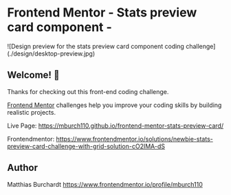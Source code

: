# Frontend Mentor - Stats preview card component -

![Design preview for the stats preview card component coding challenge]
(./design/desktop-preview.jpg)

## Welcome! 👋

Thanks for checking out this front-end coding challenge.

[Frontend Mentor](https://www.frontendmentor.io) challenges help you improve your coding skills by building realistic projects.

Live Page:
https://mburch110.github.io/frontend-mentor-stats-preview-card/

Frontendmentor:
https://www.frontendmentor.io/solutions/newbie-stats-preview-card-challenge-with-grid-solution-cO2IMA-dS

## Author

Matthias Burchardt
https://www.frontendmentor.io/profile/mburch110
